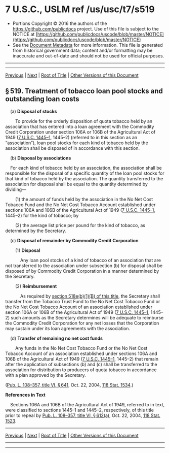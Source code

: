---
---

# 7 U.S.C., USLM ref /us/usc/t7/s519

* Portions Copyright © 2016 the authors of the https://github.com/publicdocs project.
  Use of this file is subject to the NOTICE at [https://github.com/publicdocs/uscode/blob/master/NOTICE](https://github.com/publicdocs/uscode/blob/master/NOTICE)
* See the [Document Metadata](././../../../../..//README.md) for more information.
  This file is generated from historical government data; content and/or formatting may be inaccurate and out-of-date and should not be used for official purposes.

----------
----------

[Previous](./../../../../..//us/usc/t7/ch21C/schII/m__us_usc_t7_ch21C_schII.md) | [Next](./../../../../..//us/usc/t7/ch21C/schII/m__us_usc_t7_s519a.md) | [Root of Title](./../../../../../) | [Other Versions of this Document](https://publicdocs.github.io/go/links?ns=uslm&ref=%2Fus%2Fusc%2Ft7%2Fs519)

## § 519. Treatment of tobacco loan pool stocks and outstanding loan costs

    (a) __Disposal of stocks__ 

        To provide for the orderly disposition of quota tobacco held by an association that has entered into a loan agreement with the Commodity Credit Corporation under section 106A or 106B of the Agricultural Act of 1949 ([7 U.S.C. 1445–1][/us/usc/t7/s1445–1], 1445–2) (referred to in this section as an “association”), loan pool stocks for each kind of tobacco held by the association shall be disposed of in accordance with this section.

    (b) __Disposal by associations__ 

    For each kind of tobacco held by an association, the association shall be responsible for the disposal of a specific quantity of the loan pool stocks for that kind of tobacco held by the association. The quantity transferred to the association for disposal shall be equal to the quantity determined by dividing—

        (1) the amount of funds held by the association in the No Net Cost Tobacco Fund and the No Net Cost Tobacco Account established under sections 106A and 106B of the Agricultural Act of 1949 ([7 U.S.C. 1445–1][/us/usc/t7/s1445–1], 1445–2) for the kind of tobacco; by

        (2) the average list price per pound for the kind of tobacco, as determined by the Secretary.

    (c) __Disposal of remainder by Commodity Credit Corporation__ 

        (1) __Disposal__ 

            Any loan pool stocks of a kind of tobacco of an association that are not transferred to the association under subsection (b) for disposal shall be disposed of by Commodity Credit Corporation in a manner determined by the Secretary.

        (2) __Reimbursement__ 

            As required by [section 518e(b)(1)(B) of this title][/us/usc/t7/s518e/b/1/B], the Secretary shall transfer from the Tobacco Trust Fund to the No Net Cost Tobacco Fund or the No Net Cost Tobacco Account of an association established under section 106A or 106B of the Agricultural Act of 1949 ([7 U.S.C. 1445–1][/us/usc/t7/s1445–1], 1445–2) such amounts as the Secretary determines will be adequate to reimburse the Commodity Credit Corporation for any net losses that the Corporation may sustain under its loan agreements with the association.

    (d) __Transfer of remaining no net cost funds__ 

        Any funds in the No Net Cost Tobacco Fund or the No Net Cost Tobacco Account of an association established under sections 106A and 106B of the Agricultural Act of 1949 ([7 U.S.C. 1445–1][/us/usc/t7/s1445–1], 1445–2) that remain after the application of subsections (b) and (c) shall be transferred to the association for distribution to producers of quota tobacco in accordance with a plan approved by the Secretary.

([Pub. L. 108–357, title VI, § 641][/us/pl/108/357/s641], Oct. 22, 2004, [118 Stat. 1534][/us/stat/118/1534].)

 __References in Text__ 

    Sections 106A and 106B of the Agricultural Act of 1949, referred to in text, were classified to sections 1445–1 and 1445–2, respectively, of this title prior to repeal by [Pub. L. 108–357, title VI, § 612(a)][/us/pl/108/357/s612/a], Oct. 22, 2004, [118 Stat. 1523][/us/stat/118/1523].

----------

[Previous](./../../../../..//us/usc/t7/ch21C/schII/m__us_usc_t7_ch21C_schII.md) | [Next](./../../../../..//us/usc/t7/ch21C/schII/m__us_usc_t7_s519a.md) | [Root of Title](./../../../../../) | [Other Versions of this Document](https://publicdocs.github.io/go/links?ns=uslm&ref=%2Fus%2Fusc%2Ft7%2Fs519)

----------
----------

[/us/usc/t7/s1445–1]: https://publicdocs.github.io/go/links?ns=uslm&ref=%2Fus%2Fusc%2Ft7%2Fs1445%E2%80%931
[/us/usc/t7/s1445–1]: https://publicdocs.github.io/go/links?ns=uslm&ref=%2Fus%2Fusc%2Ft7%2Fs1445%E2%80%931
[/us/usc/t7/s518e/b/1/B]: https://publicdocs.github.io/go/links?ns=uslm&ref=%2Fus%2Fusc%2Ft7%2Fs518e%2Fb%2F1%2FB
[/us/usc/t7/s1445–1]: https://publicdocs.github.io/go/links?ns=uslm&ref=%2Fus%2Fusc%2Ft7%2Fs1445%E2%80%931
[/us/usc/t7/s1445–1]: https://publicdocs.github.io/go/links?ns=uslm&ref=%2Fus%2Fusc%2Ft7%2Fs1445%E2%80%931
[/us/pl/108/357/s641]: https://publicdocs.github.io/go/links?ns=uslm&ref=%2Fus%2Fpl%2F108%2F357%2Fs641
[/us/stat/118/1534]: https://publicdocs.github.io/go/links?ns=uslm&ref=%2Fus%2Fstat%2F118%2F1534
[/us/pl/108/357/s612/a]: https://publicdocs.github.io/go/links?ns=uslm&ref=%2Fus%2Fpl%2F108%2F357%2Fs612%2Fa
[/us/stat/118/1523]: https://publicdocs.github.io/go/links?ns=uslm&ref=%2Fus%2Fstat%2F118%2F1523


